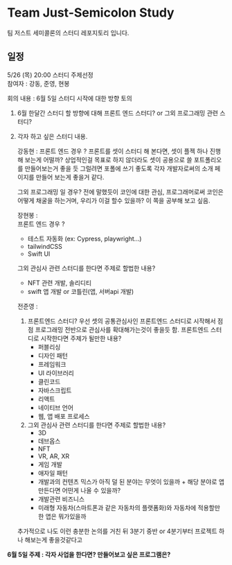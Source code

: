 # Team Just-Semicolon Study

팀 저스트 세미콜론의 스터디 레포지토리 입니다.

## 일정

5/26 (목) 20:00 스터디 주제선정
<br/>
참여자 : 강동, 준영, 현봉

회의 내용 : 6월 5일 스터디 시작에 대한 방향 토의

1. 6월 한달간 스터디 할 방향에 대해 
   프론트 엔드 스터디? or 그외 프로그래밍 관련 스터디?
   
2. 각자 하고 싶은 스터디 내용.
   
   강동현 : 
   프론트 엔드 경우 ?
   프론트를 셋이 스터디 해 본다면, 셋이 플젝 하나 진행해 보는게 어떨까? 상업적인걸 목표로 하지 않더라도 셋이 공용으로 쓸 포트폴리오를 만들어보는거 좋을 듯
   그럴려면 포폴에 쓰기 좋도록 각자 개발자로써의 소개 페이지를 만들어 보는게 좋을거 같다.
   
   그외 프로그래밍 일 경우?
   전에 말했듯이 코인에 대한 관심, 프로그래머로써 코인은 어떻게 채굴을 하는거며, 우리가 이걸 할수 있을까? 이 쪽을 공부해 보고 싶음.
   
   장현봉 :   
   프론트 엔드 경우 ?
   - 테스트 자동화 (ex: Cypress, playwright...)
   - tailwindCSS
   - Swift UI
   
   그외 관심사 관련 스터디를 한다면 주제로 할법한 내용?
   - NFT 관련 개발, 솔리디티
   - swift 앱 개발 or 코틀린(앱, 서버api 개발)
   
   전준영 :
   
   1. 프론트엔드 스터디?
      우선 셋의 공통관심사인 프론트엔드 스터디로 시작해서 점점 프로그래밍 전반으로 관심사를 확대해가는것이 좋을듯 함.
      프론트엔드 스터디로 시작한다면 주제가 될만한 내용?
       - 퍼블리싱
       - 디자인 패턴
       - 프레임워크
       - UI 라이브러리
       - 클린코드
       - 자바스크립트
       - 리액트
       - 네이티브 언어
       - 웹, 앱 배포 프로세스
   2. 그외 관심사 관련 스터디를 한다면 주제로 할법한 내용?
      - 3D
      - 데브옵스
      - NFT
      - VR, AR, XR
      - 게임 개발
      - 애자일 패턴
      - 개발과의 컨텐츠 믹스가 아직 덜 된 분야는 무엇이 있을까 + 해당 분야로 앱 만든다면 어떤게 나올 수 있을까?
      - 개발관련 비즈니스
      - 미래형 자동차(스마트폰과 같은 자동차의 플랫폼화)와 자동차에 적용할만한 앱은 뭐가있을까

   추가적으로 나도 이런 충분한 논의를 거친 뒤 3분기 중반 or 4분기부터 프로젝트 하나 해보는게 좋을것같다고 



**6월 5일 주제 : 각자 사업을 한다면? 만들어보고 싶은 프로그램은?**

